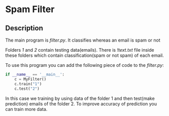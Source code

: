 # Spam Filter
## Description
The main program is _filter.py_. It classifies whereas an email is spam or not


Folders _1_ and _2_ contain testing data(emails). There is _!text.txt_ file inside these folders which contain classification(spam or not spam) of each email.

To use this program you can add the following piece of code to the _filter.py_:
```python
if __name__ == '__main__':
    c = MyFilter()
    c.train("1")
    c.test("2")
```

In this case we training by using data of the folder 1 and then test(make prediction) emails of the folder 2. To improve accuracy of prediction you can train more data.
